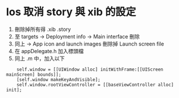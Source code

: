 # Ios 取消 story 與 xib 的設定

1. 刪除掉所有得 .xib .story 
2. 至 targets -> Deployment info -> Main interface 刪除
3. 同上 -> App icon and launch images 刪除掉 Launch screen file
4. 在 appDelegate.h 加入標頭檔
5. 同上 .m 中，加入以下

```
    self.window = [[UIWindow alloc] initWithFrame:[[UIScreen mainScreen] bounds]];
    [self.window makeKeyAndVisible];
    self.window.rootViewController = [[baseViewController alloc] init];
```